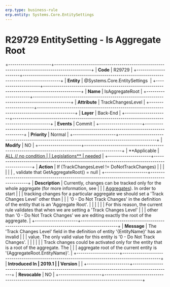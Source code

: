 ```yaml
---
erp.type: business-rule
erp.entity: Systems.Core.EntitySettings
---
```


# R29729 EntitySetting - Is Aggregate Root
+---------------------+------------------------------------------------------------------------------------------------+
| **Code**            | R29729                                                                                         |
+---------------------+------------------------------------------------------------------------------------------------+
| **Entity**          | @Systems.Core.EntitySettings                                                                                  |
+---------------------+------------------------------------------------------------------------------------------------+
| **Name**            | IsAggregateRoot                                                                                |
+---------------------+------------------------------------------------------------------------------------------------+
| **Attribute**       | TrackChangesLevel                                                                              |
+---------------------+------------------------------------------------------------------------------------------------+
| **Layer**           | Back-End                                                                                       |
+---------------------+------------------------------------------------------------------------------------------------+
| **Events**          | Commit                                                                                         |
+---------------------+------------------------------------------------------------------------------------------------+
| **Priority**        | Normal                                                                                         |
+---------------------+------------------------------------------------------------------------------------------------+
| **Modify**          | NO                                                                                             |
+---------------------+------------------------------------------------------------------------------------------------+
| **Applicable        | [ALL // no condition                                                                           |
| Legislations**      | needed](https://confluence.erp.net/display/techdoc/Country+Specific+Functionality)             |
+---------------------+------------------------------------------------------------------------------------------------+
| **Action**          | If (TrackChangesLevel != DoNotTrackChanges)                                                    |
|                     |                                                                                                |
|                     | , validate that GetAggregateRoot() = null                                                      |
+---------------------+------------------------------------------------------------------------------------------------+
| **Description**     | Currently, changes can be tracked only for the whole aggregate (for more information, see      |
|                     | [Aggregates](https://confluence.erp.net/display/techdoc/Aggregates)). In order to start        |
|                     | tracking changes for a particular aggregate we should set a \'Track Changes Level\' other than |
|                     | \'0 - Do Not Track Changes\' in the definition of the entity that is an \'Aggregate Root\'.    |
|                     |                                                                                                |
|                     | For this reason, the current rule validates that when we are setting a \'Track Changes Level\' |
|                     | other than \'0 - Do Not Track Changes\' we are editing exactly the root of the aggregate.      |
+---------------------+------------------------------------------------------------------------------------------------+
| **Message**         | The \'Track Changes Level\' field in the definition of entity \'{EntityName}\' has an invalid  |
|                     | value. The only valid value for this entity is \'0 - Do Not Track Changes\'.                   |
|                     |                                                                                                |
|                     | Track changes could be activated only for the entity that is a root of the aggregate. The      |
|                     | aggregate root of the current entity is \'{AggregateRoot.EntityName}\'.                        |
+---------------------+------------------------------------------------------------------------------------------------+
| **Introduced In     | 2019.1                                                                                         |
| Version**           |                                                                                                |
+---------------------+------------------------------------------------------------------------------------------------+
| **Revocable**       | NO                                                                                             |
+---------------------+------------------------------------------------------------------------------------------------+

  

  

  
